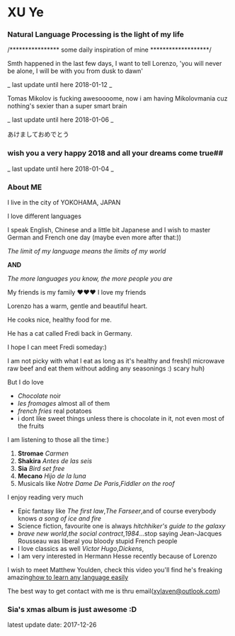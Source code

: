 # XU Ye

### Natural Language Processing is the light of my life

/****************  some daily inspiration of mine *******************/

Smth happened in the last few days, I want to tell Lorenzo, 'you will never be alone, I will be with you from dusk to dawn'

_ last update until here 2018-01-12 _

Tomas Mikolov is fucking awesoooome, now i am having Mikolovmania cuz nothing's sexier than a super smart brain

_ last update until here 2018-01-06 _

あけましておめでとう

### wish you a very happy 2018 and all your dreams come true##

_ last update until here 2018-01-04 _

### About ME
I live in the city of YOKOHAMA, JAPAN

I love different languages

I speak English, Chinese and a little bit Japanese and I wish to master German and French one day (maybe even more after that:))

*The limit of my language means the limits of my world*

**AND**

*The more languages you know, the more people you are*

My friends is my family ❤️❤️❤️ I love my friends

Lorenzo has a warm, gentle and beautiful heart.

He cooks nice, healthy food for me.

He has a cat called Fredi back in Germany.

I hope I can meet Fredi someday:)

I am not picky with what I eat as long as it's healthy and fresh(I microwave raw beef and eat them without adding any seasonings :) scary huh)

But I do love
- *Chocolate* noir
- *les fromages* almost all of them
- *french fries* real potatoes
- i dont like sweet things unless there is chocolate in it, not even most of the fruits

I am listening to those all the time:)
1. **Stromae** *Carmen*
2. **Shakira** *Antes de las seis*
3. **Sia** *Bird set free*
4. **Mecano** *Hijo de la luna*
5. Musicals like *Notre Dame De Paris*,*Fiddler on the roof*

I enjoy reading very much
- Epic fantasy like *The first law*,*The Farseer*,and of course everybody knows *a song of ice and fire*
- Science fiction, favourite one is always *hitchhiker's guide to the galaxy*
- *brave new world*,*the social contract*,*1984*...stop saying Jean-Jacques Rousseau was liberal you bloody stupid French people
- I love classics as well *Victor Hugo*,*Dickens*,
- I am very interested in Hermann Hesse recently because of Lorenzo

I wish to meet Matthew Youlden, check this video you'll find he's freaking amazing[how to learn any language easily](https://www.youtube.com/watch?v=Yr_poW-KK1Q)

The best way to get contact with me is thru email(xylaven@outlook.com)

### Sia's xmas album is just awesome :D

latest update date: 2017-12-26
